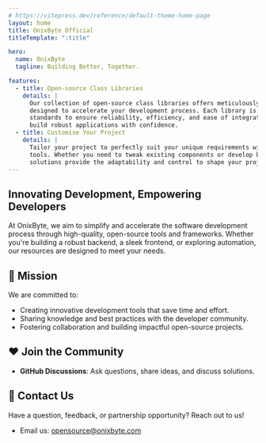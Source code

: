 ```yaml
---
# https://vitepress.dev/reference/default-theme-home-page
layout: home
title: OnixByte Official
titleTemplate: ":title"

hero:
  name: OnixByte
  tagline: Building Better, Together.

features:
  - title: Open-source Class Libraries
    details: |
      Our collection of open-source class libraries offers meticulously crafted, reusable components
      designed to accelerate your development process. Each library is maintained with rigorous
      standards to ensure reliability, efficiency, and ease of integration, empowering developers to
      build robust applications with confidence.
  - title: Customise Your Project
    details: |
      Tailor your project to perfectly suit your unique requirements with our flexible and modular
      tools. Whether you need to tweak existing components or develop bespoke functionalities, our
      solutions provide the adaptability and control to shape your project exactly as envisioned.
---
```


[//]: # (![Banner]&#40;/brand/banner-filled.svg&#41;)

## Innovating Development, Empowering Developers

At OnixByte, we aim to simplify and accelerate the software development process through high-quality, open-source tools and frameworks. Whether you're building a robust backend, a sleek frontend, or exploring automation, our resources are designed to meet your needs.

## 🚀 Mission

We are committed to:

- Creating innovative development tools that save time and effort.
- Sharing knowledge and best practices with the developer community.
- Fostering collaboration and building impactful open-source projects.

## ❤️ Join the Community

- **GitHub Discussions**: Ask questions, share ideas, and discuss solutions.

## 📧 Contact Us

Have a question, feedback, or partnership opportunity? Reach out to us!

- Email us: opensource@onixbyte.com


